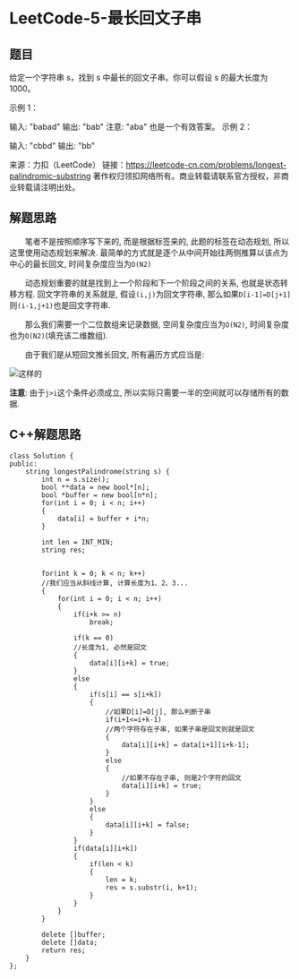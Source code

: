 # LeetCode-5-最长回文子串

## 题目
给定一个字符串 s，找到 s 中最长的回文子串。你可以假设 s 的最大长度为 1000。

示例 1：

输入: "babad"
输出: "bab"
注意: "aba" 也是一个有效答案。
示例 2：

输入: "cbbd"
输出: "bb"

来源：力扣（LeetCode）
链接：https://leetcode-cn.com/problems/longest-palindromic-substring
著作权归领扣网络所有。商业转载请联系官方授权，非商业转载请注明出处。

## 解题思路
&emsp;&emsp;笔者不是按照顺序写下来的, 而是根据标签来的, 此题的标签在动态规划, 所以这里使用动态规划来解决. 最简单的方式就是逐个从中间开始往两侧推算以该点为中心的最长回文, 时间复杂度应当为`O(N2)`

&emsp;&emsp;动态规划重要的就是找到上一个阶段和下一个阶段之间的关系, 也就是状态转移方程. 回文字符串的关系就是, 假设`(i,j)`为回文字符串, 那么如果`D[i-1]=D[j+1]`则`(i-1,j+1)`也是回文字符串.

&emsp;&emsp;那么我们需要一个二位数组来记录数据, 空间复杂度应当为`O(N2)`, 时间复杂度也为`O(N2)`(填充该二维数组). 

&emsp;&emsp;由于我们是从短回文推长回文, 所有遍历方式应当是:

![这样的](https://i.loli.net/2019/12/05/r4Xw9UAzHYbFk7n.png)

**注意**: 由于`j>i`这个条件必须成立, 所以实际只需要一半的空间就可以存储所有的数据.

## C++解题思路
```
class Solution {
public:
    string longestPalindrome(string s) {
    	int n = s.size();
    	bool **data = new bool*[n];
    	bool *buffer = new bool[n*n];
    	for(int i = 0; i < n; i++)
    	{
    		data[i] = buffer + i*n;
    	}

    	int len = INT_MIN;
    	string res;
       

	    for(int k = 0; k < n; k++)
	    //我们应当从斜线计算, 计算长度为1、2、3...
	    {
	    	for(int i = 0; i < n; i++)
	    	{  
                if(i+k >= n)
	    		    break;

	    		if(k == 0)
	    		//长度为1, 必然是回文
	    		{
	    			data[i][i+k] = true;
	    		}
	    		else
	    		{
	    			if(s[i] == s[i+k])
	    			{
	    				//如果D[i]=D[j], 那么判断子串
	    				if(i+1<=i+k-1)
	    				//两个字符存在子串, 如果子串是回文则就是回文
	    				{
	    					data[i][i+k] = data[i+1][i+k-1];
	    				}
	    				else
	    				{
	    					//如果不存在子串, 则是2个字符的回文
	    					data[i][i+k] = true;
	    				}
	    			}
	    			else
	    			{
	    				data[i][i+k] = false;
	    			}		
	    		}
	    		if(data[i][i+k])
	    		{
	    			if(len < k)
	    			{
                        len = k;
	    				res = s.substr(i, k+1);
	    			}
	    		}
	    	}
	    }

        delete []buffer;
        delete []data;
        return res;
    }
};
```
